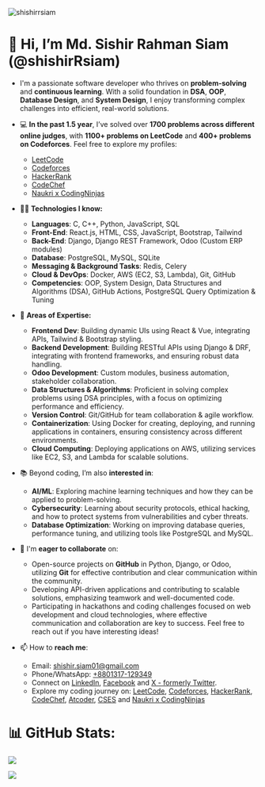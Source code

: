 <p align="left"> <img src="https://komarev.com/ghpvc/?username=shishirrsiam&label=Profile%20views&color=0e75b6&style=flat" alt="shishirrsiam" /> </p>


# 👋 Hi, I’m Md. Sishir Rahman Siam (@shishirRsiam)

- I'm a passionate software developer who thrives on **problem-solving** and **continuous learning**. With a solid foundation in **DSA**, **OOP**, **Database Design**, and **System Design**, I enjoy transforming complex challenges into efficient, real-world solutions.

- 💻 **In the past 1.5 year**, I’ve solved over **1700 problems across different online judges**, with **1100+ problems on LeetCode** and **400+ problems on Codeforces**. Feel free to explore my profiles:
  - [LeetCode](https://leetcode.com/u/shishirRsiam)
  - [Codeforces](https://codeforces.com/profile/shishirRsiam)
  - [HackerRank](https://www.hackerrank.com/shishirRsiam)
  - [CodeChef](https://www.codechef.com/users/shishirrsiam)
  - [Naukri x CodingNinjas](https://www.naukri.com/code360/profile/shishirRsiam)
  
  
- 🧑‍💻 **Technologies I know:**
  - **Languages**: C, C++, Python, JavaScript, SQL
  - **Front-End**: React.js, HTML, CSS, JavaScript, Bootstrap, Tailwind  
  - **Back-End**: Django, Django REST Framework, Odoo (Custom ERP modules)  
  - **Database**: PostgreSQL, MySQL, SQLite
  - **Messaging & Background Tasks**: Redis, Celery  
  - **Cloud & DevOps**: Docker, AWS (EC2, S3, Lambda), Git, GitHub  
  - **Competencies**: OOP, System Design, Data Structures and Algorithms (DSA), GitHub Actions, PostgreSQL Query Optimization & Tuning

- 🌱 **Areas of Expertise:**
  - **Frontend Dev**: Building dynamic UIs using React & Vue, integrating APIs, Tailwind & Bootstrap styling.
  - **Backend Development**: Building RESTful APIs using Django & DRF, integrating with frontend frameworks, and ensuring robust data handling.
  - **Odoo Development**: Custom modules, business automation, stakeholder collaboration.
  - **Data Structures & Algorithms**: Proficient in solving complex problems using DSA principles, with a focus on optimizing performance and efficiency.
  - **Version Control**: Git/GitHub for team collaboration & agile workflow.
  - **Containerization**: Using Docker for creating, deploying, and running applications in containers, ensuring consistency across different environments.
  - **Cloud Computing**: Deploying applications on AWS, utilizing services like EC2, S3, and Lambda for scalable solutions.

- 📚 Beyond coding, I’m also **interested in**:
  - **AI/ML**: Exploring machine learning techniques and how they can be applied to problem-solving.
  - **Cybersecurity**: Learning about security protocols, ethical hacking, and how to protect systems from vulnerabilities and cyber threats.
  - **Database Optimization**: Working on improving database queries, performance tuning, and utilizing tools like PostgreSQL and MySQL.


- 💞️ I'm **eager to collaborate** on:
  - Open-source projects on **GitHub** in Python, Django, or Odoo, utilizing **Git** for effective contribution and clear communication within the community.
  - Developing API-driven applications and contributing to scalable solutions, emphasizing teamwork and well-documented code.
  - Participating in hackathons and coding challenges focused on web development and cloud technologies, where effective communication and collaboration are key to success. Feel free to reach out if you have interesting ideas!


- 📫 How to **reach me**:
  - Email: [shishir.siam01@gmail.com](shishir.siam01@gmail.com)
  - Phone/WhatsApp: [+8801317-129349](+8801317129349)
  - Connect on [LinkedIn](https://www.linkedin.com/in/shishirrsiam), [Facebook](https://www.facebook.com/shishirRsiam) and [X - formerly Twitter](https://x.com/shishirRsiam).
  - Explore my coding journey on: [LeetCode](https://leetcode.com/u/shishirRsiam), [Codeforces](https://codeforces.com/profile/shishirRsiam), [HackerRank](https://www.hackerrank.com/shishirRsiam), [CodeChef](https://www.codechef.com/users/shishirrsiam), [Atcoder](https://atcoder.jp/users/shishirRsiam), [CSES](https://cses.fi/user/223987) and [Naukri x CodingNinjas](https://www.naukri.com/code360/profile/shishirRsiam)
  
<!-- - 😄 Pronouns: He/Him -->

<!-- - ⚡ Fun fact:
  - Currently, I'm **single**. 
  - ‼️ **HIRING** ‼️ Looking for someone to take care of me. Full-time only. 😄 -->


# 📊 GitHub Stats:
![](https://github-readme-stats.vercel.app/api/top-langs/?username=shishirRsiam&theme=gruvbox&hide_border=false&include_all_commits=true&count_private=true&layout=compact)

![](https://github-readme-streak-stats.herokuapp.com/?user=shishirRsiam&theme=gruvbox&hide_border=false)

<!-- ### 🔝 Top Contributed Repo
![](https://github-contributor-stats.vercel.app/api?username=shishirRsiam&limit=5&theme=dark&combine_all_yearly_contributions=true) -->

<!-- <div align="center" style="display: flex; flex-direction: row; justify-content: space-between;">
    <img src="https://github-readme-stats.vercel.app/api/top-langs?username=shishirrsiam&show_icons=true&locale=en&layout=compact" alt="shishirrsiam" />
    <img src="https://github-readme-streak-stats.herokuapp.com/?user=shishirrsiam&" alt="shishirrsiam" />
</div> -->

